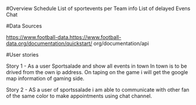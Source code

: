 #Overview
Schedule
List of sportevents per Team info
List of delayed Evens
Chat

#Data Sources

https://www.football-data.https://www.football-data.org/documentation/quickstart/
org/documentation/api


#User stories

Story 1 - As a user Sportsalade and show all events in town
In town is to be drived from the own ip address. On taping on the game i will get the google map information of gaming side. 


Story 2 - AS a user of sportssalade i am able to communicate with other fan of the same color to make appointments using  chat channel.
